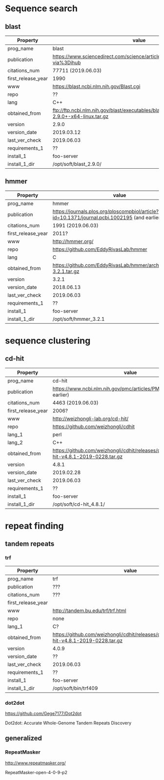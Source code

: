 # Sequence search


## blast


| Property | value |
| ------ | ------ |
| prog_name | blast |
| publication | https://www.sciencedirect.com/science/article/pii/S0022283605803602?via%3Dihub |
| citations_num | 77711  (2019.06.03) |
| first_release_year | 1990 |
| www | https://blast.ncbi.nlm.nih.gov/Blast.cgi  |
| repo | ?? |
| lang | C++ |
| obtained_from | ftp://ftp.ncbi.nlm.nih.gov/blast/executables/blast+/LATEST/ncbi-blast-2.9.0+-x64-linux.tar.gz |
| version | 2.9.0 |
| version_date |  2019.03.12 |
| last_ver_check | 2019.06.03 |
| requirements_1 | ?? |
| install_1| foo-server|
| install_1_dir | /opt/soft/blast_2.9.0/  |


## hmmer

| Property | value |
| ------ | ------ |
| prog_name | hmmer |
| publication | https://journals.plos.org/ploscompbiol/article?id=10.1371/journal.pcbi.1002195 (and earlier) |
| citations_num | 1991  (2019.06.03) |
| first_release_year | 2011? |
| www | http://hmmer.org/  |
| repo | https://github.com/EddyRivasLab/hmmer |
| lang | C |
| obtained_from | https://github.com/EddyRivasLab/hmmer/archive/hmmer-3.2.1.tar.gz |
| version | 3.2.1 |
| version_date |  2018.06.13 |
| last_ver_check | 2019.06.03 |
| requirements_1 | ?? |
| install_1| foo-server|
| install_1_dir | /opt/soft/hmmer_3.2.1 |



# sequence clustering

## cd-hit 

| Property | value |
| ------ | ------ |
| prog_name | cd-hit |
| publication | https://www.ncbi.nlm.nih.gov/pmc/articles/PMC3516142/ (and earlier) |
| citations_num |  4463   (2019.06.03) |
| first_release_year | 2006? |
| www | http://weizhongli-lab.org/cd-hit/  |
| repo | https://github.com/weizhongli/cdhit |
| lang_1 | perl |
| lang_2 | C++|
| obtained_from | https://github.com/weizhongli/cdhit/releases/download/V4.8.1/cd-hit-v4.8.1-2019-0228.tar.gz |
| version | 4.8.1 |
| version_date |  2019.02.28 |
| last_ver_check | 2019.06.03 |
| requirements_1 | ?? |
| install_1| foo-server|
| install_1_dir | /opt/soft/cd-hit_4.8.1/ |


# repeat finding

## tandem repeats

### trf


| Property | value |
| ------ | ------ |
| prog_name | trf |
| publication | ??? |
| citations_num |  ??? |
| first_release_year |  |
| www | http://tandem.bu.edu/trf/trf.html  |
| repo | none |
| lang_1 | C? |
| obtained_from | https://github.com/weizhongli/cdhit/releases/download/V4.8.1/cd-hit-v4.8.1-2019-0228.tar.gz |
| version | 4.0.9 |
| version_date |  ?? |
| last_ver_check | 2019.06.03 |
| requirements_1 | ?? |
| install_1| foo-server|
| install_1_dir | /opt/soft/bin/trf409 |



### dot2dot

https://github.com/Gege7177/Dot2dot

Dot2dot: Accurate Whole-Genome Tandem Repeats Discovery

## generalized

### RepeatMasker

http://www.repeatmasker.org/

RepeatMasker-open-4-0-9-p2
